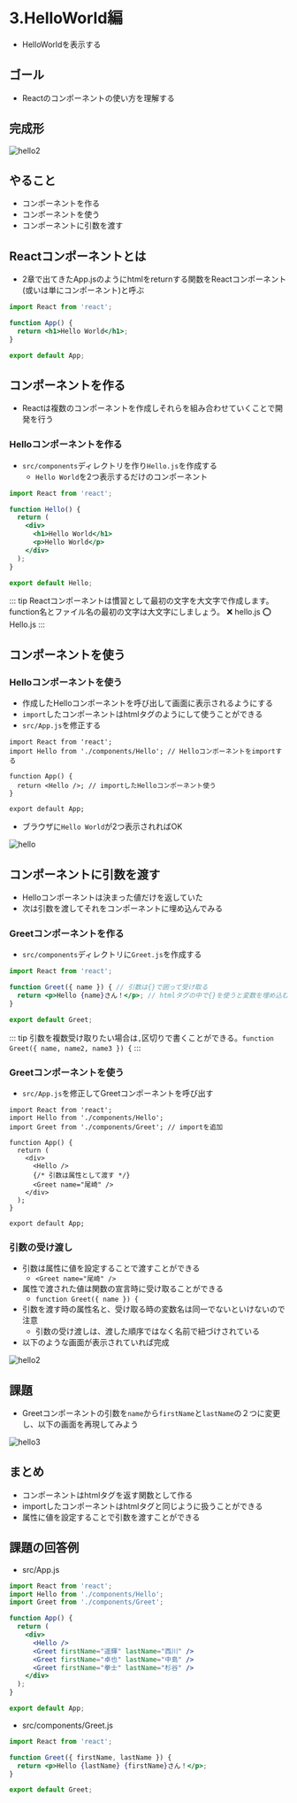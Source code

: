 # 3.HelloWorld編

- HelloWorldを表示する

## ゴール

- Reactのコンポーネントの使い方を理解する

## 完成形

![hello2](/images/3/hello2.png)

## やること

- コンポーネントを作る
- コンポーネントを使う
- コンポーネントに引数を渡す

## Reactコンポーネントとは

- 2章で出てきたApp.jsのようにhtmlをreturnする関数をReactコンポーネント(或いは単にコンポーネント)と呼ぶ

```jsx
import React from 'react';

function App() {
  return <h1>Hello World</h1>;
}

export default App;
```

## コンポーネントを作る

- Reactは複数のコンポーネントを作成しそれらを組み合わせていくことで開発を行う

### Helloコンポーネントを作る

- `src/components`ディレクトリを作り`Hello.js`を作成する
    - `Hello World`を2つ表示するだけのコンポーネント

```jsx
import React from 'react';

function Hello() {
  return (
    <div>
      <h1>Hello World</h1>
      <p>Hello World</p>
    </div>
  );
}

export default Hello;
```

::: tip
Reactコンポーネントは慣習として最初の文字を大文字で作成します。function名とファイル名の最初の文字は大文字にしましょう。
:x: hello.js :o: Hello.js
:::

## コンポーネントを使う

### Helloコンポーネントを使う

- 作成したHelloコンポーネントを呼び出して画面に表示されるようにする
- `import`したコンポーネントはhtmlタグのようにして使うことができる
- `src/App.js`を修正する

```jsx{2,5}
import React from 'react';
import Hello from './components/Hello'; // Helloコンポーネントをimportする

function App() {
  return <Hello />; // importしたHelloコンポーネント使う
}

export default App;
```

- ブラウザに`Hello World`が2つ表示されればOK

![hello](/images/3/hello.png)

## コンポーネントに引数を渡す

- Helloコンポーネントは決まった値だけを返していた
- 次は引数を渡してそれをコンポーネントに埋め込んでみる

### Greetコンポーネントを作る

- `src/components`ディレクトリに`Greet.js`を作成する

```jsx
import React from 'react';

function Greet({ name }) { // 引数は{}で囲って受け取る
  return <p>Hello {name}さん！</p>; // htmlタグの中で{}を使うと変数を埋め込むことができる
}

export default Greet;
```

::: tip
引数を複数受け取りたい場合は`,`区切りで書くことができる。`function Greet({ name, name2, name3 }) {`
:::

### Greetコンポーネントを使う

- `src/App.js`を修正してGreetコンポーネントを呼び出す

```jsx{3,9-10}
import React from 'react';
import Hello from './components/Hello';
import Greet from './components/Greet'; // importを追加

function App() {
  return (
    <div>
      <Hello />
      {/* 引数は属性として渡す */}
      <Greet name="尾崎" />
    </div>
  );
}

export default App;
```

### 引数の受け渡し

- 引数は属性に値を設定することで渡すことができる
    - `<Greet name="尾崎" />`
- 属性で渡された値は関数の宣言時に受け取ることができる
    - `function Greet({ name }) {`
- 引数を渡す時の属性名と、受け取る時の変数名は同一でないといけないので注意
    - 引数の受け渡しは、渡した順序ではなく名前で紐づけされている
- 以下のような画面が表示されていれば完成

![hello2](/images/3/hello2.png)

## 課題

- Greetコンポーネントの引数を`name`から`firstName`と`lastName`の２つに変更し、以下の画面を再現してみよう

![hello3](/images/3/hello3.png)

## まとめ

- コンポーネントはhtmlタグを返す関数として作る
- importしたコンポーネントはhtmlタグと同じように扱うことができる
- 属性に値を設定することで引数を渡すことができる

## 課題の回答例

- src/App.js

```jsx
import React from 'react';
import Hello from './components/Hello';
import Greet from './components/Greet';

function App() {
  return (
    <div>
      <Hello />
      <Greet firstName="遥輝" lastName="西川" />
      <Greet firstName="卓也" lastName="中島" />
      <Greet firstName="拳士" lastName="杉谷" />
    </div>
  );
}

export default App;
```

- src/components/Greet.js

```jsx
import React from 'react';

function Greet({ firstName, lastName }) {
  return <p>Hello {lastName} {firstName}さん！</p>;
}

export default Greet;
```
